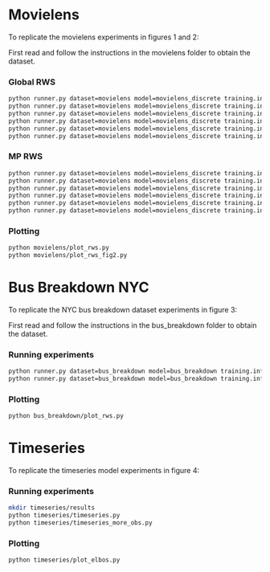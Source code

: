 # Movielens
To replicate the movielens experiments in figures 1 and 2:

First read and follow the instructions in the movielens folder to obtain the dataset.

### Global RWS
```sh
python runner.py dataset=movielens model=movielens_discrete training.inference_method=rws_global training.N=5 training.M=150 training.pred_ll.do_pred_ll=True
python runner.py dataset=movielens model=movielens_discrete training.inference_method=rws_global training.N=5 training.M=50 training.pred_ll.do_pred_ll=True
python runner.py dataset=movielens model=movielens_discrete training.inference_method=rws_global training.N=5 training.M=300 training.pred_ll.do_pred_ll=True training.Ks=[3,10,30,100,300,1000,3000,10000]
python runner.py dataset=movielens model=movielens_discrete training.inference_method=rws_global training.N=10 training.M=150 training.pred_ll.do_pred_ll=True
python runner.py dataset=movielens model=movielens_discrete training.inference_method=rws_global training.N=10 training.M=50 training.pred_ll.do_pred_ll=True
python runner.py dataset=movielens model=movielens_discrete training.inference_method=rws_global training.N=10 training.M=300 training.pred_ll.do_pred_ll=True
```
### MP RWS
```sh
python runner.py dataset=movielens model=movielens_discrete training.inference_method=rws_tmc_new training.N=5 training.M=150 training.pred_ll.do_pred_ll=True
python runner.py dataset=movielens model=movielens_discrete training.inference_method=rws_tmc_new training.N=5 training.M=50 training.pred_ll.do_pred_ll=True
python runner.py dataset=movielens model=movielens_discrete training.inference_method=rws_tmc_new training.N=5 training.M=300 training.pred_ll.do_pred_ll=True training.Ks=[1,3,10,30,100]
python runner.py dataset=movielens model=movielens_discrete training.inference_method=rws_tmc_new training.N=10 training.M=150 training.pred_ll.do_pred_ll=True
python runner.py dataset=movielens model=movielens_discrete training.inference_method=rws_tmc_new training.N=10 training.M=50 training.pred_ll.do_pred_ll=True
python runner.py dataset=movielens model=movielens_discrete training.inference_method=rws_tmc_new training.N=10 training.M=300 training.pred_ll.do_pred_ll=True
```
### Plotting
```sh
python movielens/plot_rws.py
python movielens/plot_rws_fig2.py
```
# Bus Breakdown NYC
To replicate the NYC bus breakdown dataset experiments in figure 3:

First read and follow the instructions in the bus_breakdown folder to obtain the dataset.

### Running experiments
```sh
python runner.py dataset=bus_breakdown model=bus_breakdown training.inference_method=rws_tmc_new training.pred_ll.do_pred_ll=True training.num_iters=75000
python runner.py dataset=bus_breakdown model=bus_breakdown training.inference_method=rws_global training.pred_ll.do_pred_ll=True training.num_iters=75000 training.Ks=[3,10,30,100,300,1000,3000,10000,30000]
```
### Plotting
```sh
python bus_breakdown/plot_rws.py
```

# Timeseries

To replicate the timeseries model experiments in figure 4:

### Running experiments
```sh
mkdir timeseries/results
python timeseries/timeseries.py
python timeseries/timeseries_more_obs.py
```
### Plotting
```sh
python timeseries/plot_elbos.py
```
